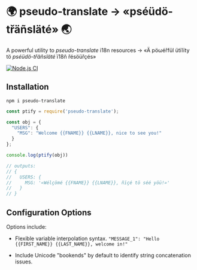 # :earth_africa: pseudo-translate → «pséüdö-třäñsläté» :earth_asia:

A powerful utility to _pseudo-translate_ i18n resources
  → «Ä pöωéřfül ütïlïty tö _pséüdö-třäñsläté_ ï18ñ řésöüřçés»

[![Node.js CI](https://github.com/rorsini/pseudo-translate-json/workflows/Node.js%20CI/badge.svg)](https://github.com/rorsini/pseudo-translate-json/actions?query=workflow%3A%22Node.js+CI%22)

## Installation

`npm i pseudo-translate`

```javascript
const ptify = require('pseudo-translate');

const obj = {
  "USERS": {
    "MSG": "Welcome {{FNAME}} {{LNAME}}, nice to see you!"
  }
};

console.log(ptify(obj))

// outputs:
// {
//   USERS: {
//     MSG: '«Wélçömé {{FNAME}} {{LNAME}}, ñïçé tö séé yöü!»'
//   }
// }
```


## Configuration Options

Options include:

* Flexible variable interpolation syntax. `"MESSAGE_1": "Hello {{FIRST_NAME}} {{LAST_NAME}}, welcome in!"`

* Include Unicode "bookends" by default to identify string concatenation issues.



